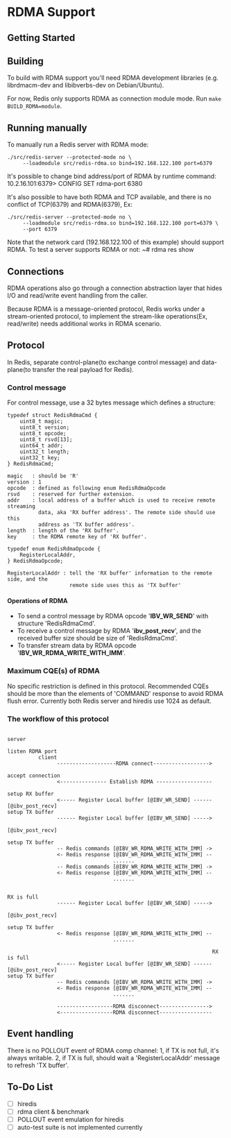 RDMA Support
============

Getting Started
---------------

## Building

To build with RDMA support you'll need RDMA development libraries (e.g.
librdmacm-dev and libibverbs-dev on Debian/Ubuntu).

For now, Redis only supports RDMA as connection module mode.
Run `make BUILD_RDMA=module`.

## Running manually

To manually run a Redis server with RDMA mode:

    ./src/redis-server --protected-mode no \
         --loadmodule src/redis-rdma.so bind=192.168.122.100 port=6379

It's possible to change bind address/port of RDMA by runtime command:
    10.2.16.101:6379> CONFIG SET rdma-port 6380

It's also possible to have both RDMA and TCP available, and there is no
conflict of TCP(6379) and RDMA(6379), Ex:

    ./src/redis-server --protected-mode no \
         --loadmodule src/redis-rdma.so bind=192.168.122.100 port=6379 \
         --port 6379

Note that the network card (192.168.122.100 of this example) should support
RDMA. To test a server supports RDMA or not:
    ~# rdma res show

Connections
-----------

RDMA operations also go through a connection abstraction layer that hides
I/O and read/write event handling from the caller.

Because RDMA is a message-oriented protocol, Redis works under a stream-oriented
protocol, to implement the stream-like operations(Ex, read/write) needs
additional works in RDMA scenario.

## Protocol
In Redis, separate control-plane(to exchange control message) and data-plane(to
transfer the real payload for Redis).

### Control message
For control message, use a 32 bytes message which defines a structure:
```
typedef struct RedisRdmaCmd {
    uint8_t magic;
    uint8_t version;
    uint8_t opcode;
    uint8_t rsvd[13];
    uint64_t addr;
    uint32_t length;
    uint32_t key;
} RedisRdmaCmd;

magic   : should be 'R'
version : 1
opcode  : defined as following enum RedisRdmaOpcode
rsvd    : reserved for further extension.
addr    : local address of a buffer which is used to receive remote streaming
          data, aka 'RX buffer address'. The remote side should use this
          address as 'TX buffer address'.
length  : length of the 'RX buffer'.
key     : the RDMA remote key of 'RX buffer'.
```


```
typedef enum RedisRdmaOpcode {
    RegisterLocalAddr,
} RedisRdmaOpcode;

RegisterLocalAddr : tell the 'RX buffer' information to the remote side, and the
                    remote side uses this as 'TX buffer'
```

#### Operations of RDMA
- To send a control message by RDMA opcode '**IBV_WR_SEND**' with structure
  'RedisRdmaCmd'.
- To receive a control message by RDMA '**ibv_post_recv**', and the received buffer
  size should be size of 'RedisRdmaCmd'.
- To transfer stream data by RDMA opcode '**IBV_WR_RDMA_WRITE_WITH_IMM**'.


### Maximum CQE(s) of RDMA
No specific restriction is defined in this protocol. Recommended CQEs should be
more than the elements of 'COMMAND' response to avoid RDMA flush error. Currently
both Redis server and hiredis use 1024 as default.


### The workflow of this protocol
```
                                                                  server
                                                                  listen RDMA port
          client
                -------------------RDMA connect------------------>
                                                                  accept connection
                <--------------- Establish RDMA ------------------
                                                                  setup RX buffer
                <----- Register Local buffer [@IBV_WR_SEND] ------
[@ibv_post_recv]
setup TX buffer
                ------ Register Local buffer [@IBV_WR_SEND] ----->
                                                                  [@ibv_post_recv]
                                                                  setup TX buffer
                -- Redis commands [@IBV_WR_RDMA_WRITE_WITH_IMM] ->
                <- Redis response [@IBV_WR_RDMA_WRITE_WITH_IMM] --
                                  .......
                -- Redis commands [@IBV_WR_RDMA_WRITE_WITH_IMM] ->
                <- Redis response [@IBV_WR_RDMA_WRITE_WITH_IMM] --
                                  .......


RX is full
                ------ Register Local buffer [@IBV_WR_SEND] ----->
                                                                  [@ibv_post_recv]
                                                                  setup TX buffer
                <- Redis response [@IBV_WR_RDMA_WRITE_WITH_IMM] --
                                  .......

                                                                  RX is full
                <----- Register Local buffer [@IBV_WR_SEND] ------
[@ibv_post_recv]
setup TX buffer
                -- Redis commands [@IBV_WR_RDMA_WRITE_WITH_IMM] ->
                <- Redis response [@IBV_WR_RDMA_WRITE_WITH_IMM] --
                                  .......

                ------------------RDMA disconnect---------------->
                <-----------------RDMA disconnect-----------------
```


## Event handling
There is no POLLOUT event of RDMA comp channel:
   1, if TX is not full, it's always writable.
   2, if TX is full, should wait a 'RegisterLocalAddr' message to refresh
      'TX buffer'.

To-Do List
----------
- [ ] hiredis
- [ ] rdma client & benchmark
- [ ] POLLOUT event emulation for hiredis
- [ ] auto-test suite is not implemented currently
